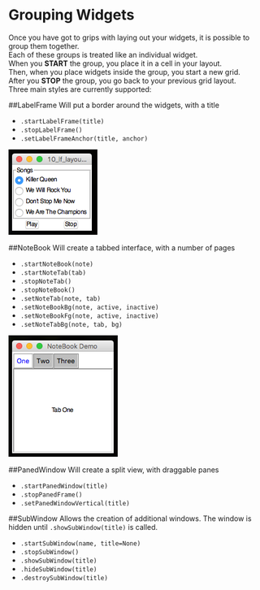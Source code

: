 # Grouping Widgets
Once you have got to grips with laying out your widgets, it is possible to group them together.  
Each of these groups is treated like an individual widget.  
When you **START** the group, you place it in a cell in your layout.  
Then, when you place widgets inside the group, you start a new grid.  
After you **STOP** the group, you go back to your previous grid layout.  
Three main styles are currently supported:

##LabelFrame
Will put a border around the widgets, with a title

* `.startLabelFrame(title)`
* `.stopLabelFrame()`
* `.setLabelFrameAnchor(title, anchor)`

![LabelFrame](img/10_lf_layout.png)

##NoteBook
Will create a tabbed interface, with a number of pages

* `.startNoteBook(note)`
* `.startNoteTab(tab)`
* `.stopNoteTab()`
* `.stopNoteBook()`
* `.setNoteTab(note, tab)`
* `.setNoteBookBg(note, active, inactive)`
* `.setNoteBookFg(note, active, inactive)`
* `.setNoteTabBg(note, tab, bg)`

![NoteBook](img/11_nb_layout.png)

##PanedWindow
Will create a split view, with draggable panes

* `.startPanedWindow(title)`
* `.stopPanedFrame()`
* `.setPanedWindowVertical(title)`

##SubWindow
Allows the creation of additional windows.
The window is hidden until `.showSubWindow(title)` is called.

* `.startSubWindow(name, title=None)`
* `.stopSubWindow()`
* `.showSubWindow(title)`
* `.hideSubWindow(title)`
* `.destroySubWindow(title)`
